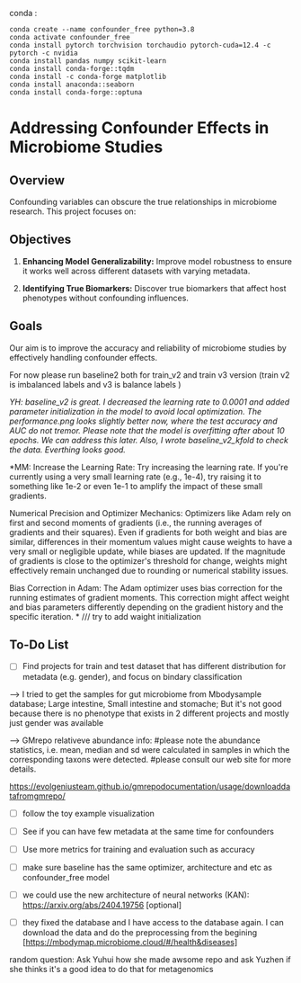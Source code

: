 conda :

```
conda create --name confounder_free python=3.8
conda activate confounder_free
conda install pytorch torchvision torchaudio pytorch-cuda=12.4 -c pytorch -c nvidia
conda install pandas numpy scikit-learn
conda install conda-forge::tqdm
conda install -c conda-forge matplotlib
conda install anaconda::seaborn
conda install conda-forge::optuna
```

# Addressing Confounder Effects in Microbiome Studies

## Overview

Confounding variables can obscure the true relationships in microbiome research. This project focuses on:

## Objectives

1. **Enhancing Model Generalizability:** Improve model robustness to ensure it works well across different datasets with varying metadata.
   
2. **Identifying True Biomarkers:** Discover true biomarkers that affect host phenotypes without confounding influences.

## Goals

Our aim is to improve the accuracy and reliability of microbiome studies by effectively handling confounder effects.



For now please run baseline2 both for train_v2 and train v3 version (train v2 is imbalanced labels and v3 is balance labels )

*YH: baseline_v2 is great. I decreased the learning rate to 0.0001 and added parameter initialization in the model to avoid local optimization. The performance.png looks slightly better now, where the test accuracy and AUC do not tremor. Please note that the model is overfitting after about 10 epochs. We can address this later. Also, I wrote baseline_v2_kfold to check the data. Everthing looks good.* 

*MM: Increase the Learning Rate:
Try increasing the learning rate. If you're currently using a very small learning rate (e.g., 1e-4), try raising it to something like 1e-2 or even 1e-1 to amplify the impact of these small gradients.

Numerical Precision and Optimizer Mechanics:
Optimizers like Adam rely on first and second moments of gradients (i.e., the running averages of gradients and their squares). Even if gradients for both weight and bias are similar, differences in their momentum values might cause weights to have a very small or negligible update, while biases are updated.
If the magnitude of gradients is close to the optimizer's threshold for change, weights might effectively remain unchanged due to rounding or numerical stability issues.

Bias Correction in Adam:
The Adam optimizer uses bias correction for the running estimates of gradient moments. This correction might affect weight and bias parameters differently depending on the gradient history and the specific iteration.
*
/// try to add waight initialization
## To-Do List

- [ ] Find projects for train and test dataset that has different distribution for metadata (e.g. gender), and focus on bindary classification

--> I tried to get the samples for gut microbiome from Mbodysample database; Large intestine, Small intestine and stomache; But it's not good because there is no phenotype that exists in 2 different projects and mostly just gender was available

--> GMrepo relativeve abundance info: #please note the abundance statistics, i.e. mean, median and sd were calculated in samples in which the corresponding taxons were detected.
#please consult our web site for more details.

https://evolgeniusteam.github.io/gmrepodocumentation/usage/downloaddatafromgmrepo/

- [ ] follow the toy example visualization

- [ ] See if you can have few metadata at the same time for confounders

- [ ] Use more metrics for training and evaluation such as accuracy

- [ ] make sure baseline has the same optimizer, architecture and etc as confounder_free model

- [ ] we could use the new architecture of neural networks (KAN): https://arxiv.org/abs/2404.19756 [optional]

- [ ] they fixed the database and I have access to the database again. I can download the data and do the preprocessing from the begining [https://mbodymap.microbiome.cloud/#/health&diseases]

random question: Ask Yuhui how she made awsome repo and ask Yuzhen if she thinks it's a good idea to do that for metagenomics






